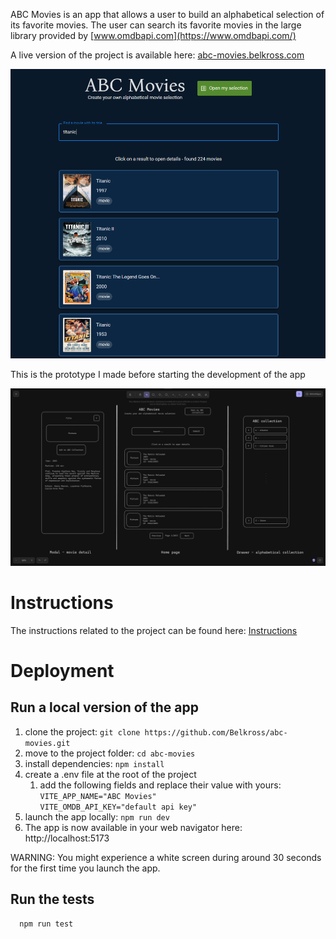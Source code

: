 ABC Movies is an app that allows a user to build an alphabetical selection of its favorite movies. The user can search its favorite movies in the large library provided by [www.omdbapi.com](https://www.omdbapi.com/)

A live version of the project is available here: [abc-movies.belkross.com](https://abc-movies.belkross.com/)

![app screenshoot](./public/screenshoot.png)

This is the prototype I made before starting the development of the app

![app prototype](./public/abc-movies-prototype.png)

# Instructions

The instructions related to the project can be found here:
[Instructions](./INSTRUCTIONS.md)

# Deployment

## Run a local version of the app

1. clone the project: `git clone https://github.com/Belkross/abc-movies.git`
2. move to the project folder: `cd abc-movies`
3. install dependencies: `npm install`
4. create a .env file at the root of the project
   1. add the following fields and replace their value with yours:  
      `VITE_APP_NAME="ABC Movies"`  
      `VITE_OMDB_API_KEY="default api key"`
5. launch the app locally: `npm run dev`
6. The app is now available in your web navigator here: http://localhost:5173

WARNING: You might experience a white screen during around 30 seconds for the first time you launch the app.

## Run the tests

      npm run test
